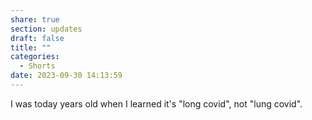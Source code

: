 ```yaml
---
share: true
section: updates
draft: false
title: ""
categories:
  - Shorts
date: 2023-09-30 14:13:59
---
```


I was today years old when I learned it's "long covid", not "lung covid".
